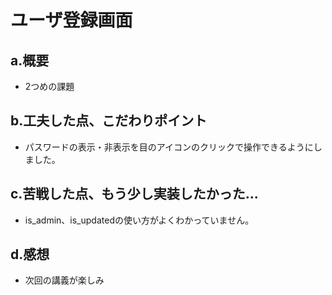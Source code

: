# ユーザ登録画面

## a.概要
- 2つめの課題

## b.工夫した点、こだわりポイント
- パスワードの表示・非表示を目のアイコンのクリックで操作できるようにしました。

## c.苦戦した点、もう少し実装したかった...
- is_admin、is_updatedの使い方がよくわかっていません。

## d.感想
- 次回の講義が楽しみ